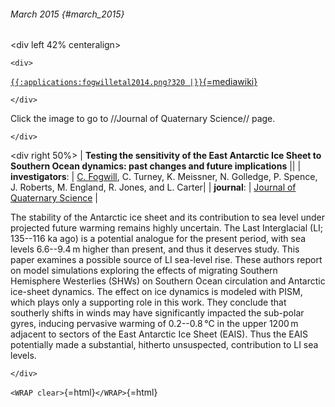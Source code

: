###### March 2015 {#march_2015}

\<div left 42% centeralign\>

```{=html}
<div>
```
[`{{:applications:fogwilletal2014.png?320 |}}`{=mediawiki}](http://dx.doi.org/10.1002/jqs.2683)

```{=html}
</div>
```
Click the image to go to //Journal of Quaternary Science// page.

```{=html}
</div>
```
\<div right 50%\> \| **Testing the sensitivity of the East Antarctic
Ice Sheet to Southern Ocean dynamics: past changes and future
implications** \|\| \| **investigators**: \| [C.
Fogwill](http://www.bees.unsw.edu.au/chris-fogwill), C.
Turney, K. Meissner, N. Golledge, P. Spence, J. Roberts, M. England, R.
Jones, and L. Carter\| \| **journal**: \| [Journal of Quaternary
Science](http://onlinelibrary.wiley.com/journal/10.1002/(ISSN)1099-1417)
\|

The stability of the Antarctic ice sheet and its contribution to sea
level under projected future warming remains highly uncertain. The Last
Interglacial (LI; 135--116 ka ago) is a potential analogue for the
present period, with sea levels 6.6--9.4 m higher than present, and thus
it deserves study. This paper examines a possible source of LI sea-level
rise. These authors report on model simulations exploring the effects of
migrating Southern Hemisphere Westerlies (SHWs) on Southern Ocean
circulation and Antarctic ice-sheet dynamics. The effect on ice dynamics
is modeled with PISM, which plays only a supporting role in this work.
They conclude that southerly shifts in winds may have significantly
impacted the sub-polar gyres, inducing pervasive warming of 0.2--0.8 °C
in the upper 1200 m adjacent to sectors of the East Antarctic Ice Sheet
(EAIS). Thus the EAIS potentially made a substantial, hitherto
unsuspected, contribution to LI sea levels.

```{=html}
</div>
```
`<WRAP clear>`{=html}`</WRAP>`{=html}
